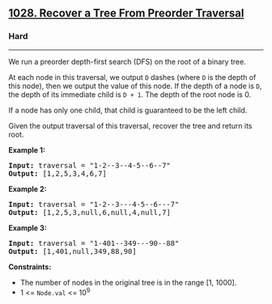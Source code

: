 <h2><a href="https://leetcode.com/problems/recover-a-tree-from-preorder-traversal">1028. Recover a Tree From Preorder Traversal</a></h2>
<h3>Hard</h3>
<hr>
<p>We run a preorder depth-first search (DFS) on the root of a binary tree.</p>
<p>At each node in this traversal, we output <code>D</code> dashes (where <code>D</code> is the depth of this node), then we output the value of this node. If the depth of a node is <code>D</code>, the depth of its immediate child is <code>D + 1</code>. The depth of the root node is 0.</p>
<p>If a node has only one child, that child is guaranteed to be the left child.</p>
<p>Given the output traversal of this traversal, recover the tree and return its root.</p>
<p><strong>Example 1:</strong></p>
<pre>
<strong>Input:</strong> traversal = "1-2--3--4-5--6--7"
<strong>Output:</strong> [1,2,5,3,4,6,7]
</pre>
<p><strong>Example 2:</strong></p>
<pre>
<strong>Input:</strong> traversal = "1-2--3---4-5--6---7"
<strong>Output:</strong> [1,2,5,3,null,6,null,4,null,7]
</pre>
<p><strong>Example 3:</strong></p>
<pre>
<strong>Input:</strong> traversal = "1-401--349---90--88"
<strong>Output:</strong> [1,401,null,349,88,90]
</pre>
<p><strong>Constraints:</strong></p>
<ul>
  <li>The number of nodes in the original tree is in the range [1, 1000].</li>
  <li>1 <= <code>Node.val</code> <= 10<sup>9</sup></li>
</ul>
